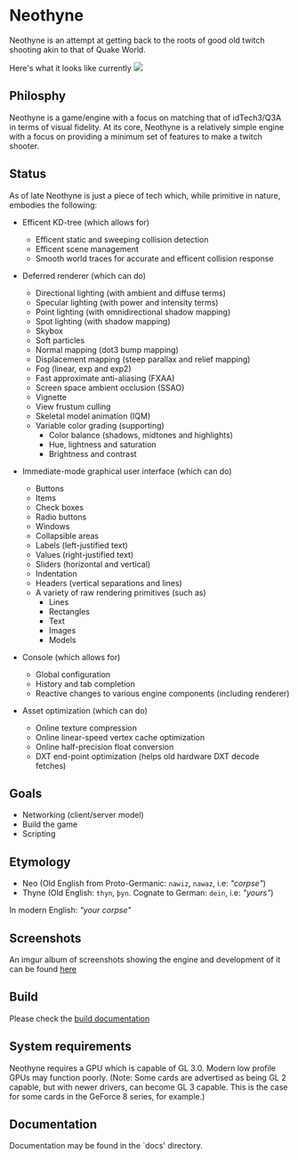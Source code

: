 # Neothyne

Neothyne is an attempt at getting back to the roots of good old twitch shooting
akin to that of Quake World.

Here's what it looks like currently
![](http://i.imgur.com/zPHXmH2.png)

## Philosphy

Neothyne is a game/engine with a focus on matching that of idTech3/Q3A in terms
of visual fidelity. At its core, Neothyne is a relatively simple engine with a
focus on providing a minimum set of features to make a twitch shooter.

## Status

As of late Neothyne is just a piece of tech which, while primitive in nature,
embodies the following:

* Efficent KD-tree (which allows for)
  * Efficent static and sweeping collision detection
  * Efficent scene management
  * Smooth world traces for accurate and efficent collision response

* Deferred renderer (which can do)
  * Directional lighting (with ambient and diffuse terms)
  * Specular lighting (with power and intensity terms)
  * Point lighting (with omnidirectional shadow mapping)
  * Spot lighting (with shadow mapping)
  * Skybox
  * Soft particles
  * Normal mapping (dot3 bump mapping)
  * Displacement mapping (steep parallax and relief mapping)
  * Fog (linear, exp and exp2)
  * Fast approximate anti-aliasing (FXAA)
  * Screen space ambient occlusion (SSAO)
  * Vignette
  * View frustum culling
  * Skeletal model animation (IQM)
  * Variable color grading (supporting)
    * Color balance (shadows, midtones and highlights)
    * Hue, lightness and saturation
    * Brightness and contrast

* Immediate-mode graphical user interface (which can do)
  * Buttons
  * Items
  * Check boxes
  * Radio buttons
  * Windows
  * Collapsible areas
  * Labels (left-justified text)
  * Values (right-justified text)
  * Sliders (horizontal and vertical)
  * Indentation
  * Headers (vertical separations and lines)
  * A variety of raw rendering primitives (such as)
    * Lines
    * Rectangles
    * Text
    * Images
    * Models

* Console (which allows for)
  * Global configuration
  * History and tab completion
  * Reactive changes to various engine components (including renderer)

* Asset optimization (which can do)
  * Online texture compression
  * Online linear-speed vertex cache optimization
  * Online half-precision float conversion
  * DXT end-point optimization (helps old hardware DXT decode fetches)

## Goals

* Networking (client/server model)
* Build the game
* Scripting

## Etymology
- Neo (Old English from Proto-Germanic: `nawiz`, `nawaz`, i.e: *"corpse"*)
- Thyne (Old English: `thyn`, `þyn`. Cognate to German: `dein`, i.e: *"yours"*)

In modern English: *"your corpse"*

## Screenshots
An imgur album of screenshots showing the engine and development of it can
be found [here](http://imgur.com/a/Y3Rfi)

## Build
Please check the [build documentation](docs/BUILDING.md)

## System requirements
Neothyne requires a GPU which is capable of GL 3.0. Modern low profile GPUs may
function poorly. (Note: Some cards are advertised as being GL 2 capable, but
with newer drivers, can become GL 3 capable. This is the case for some cards in
the GeForce 8 series, for example.)

## Documentation
Documentation may be found in the `docs' directory.
